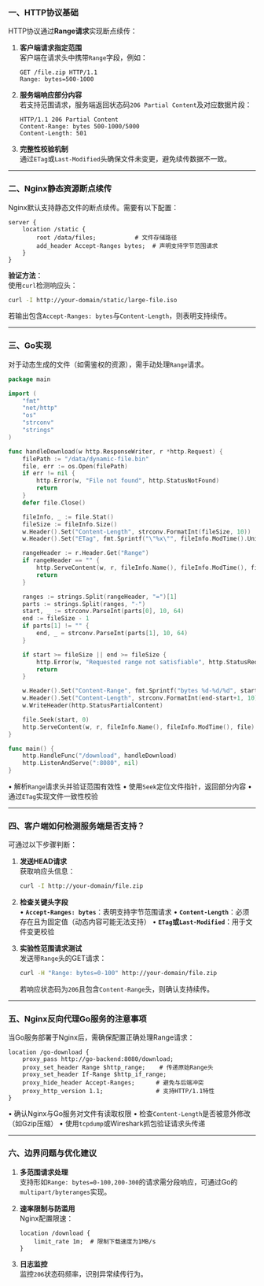 
### 一、HTTP协议基础

HTTP协议通过**Range请求**实现断点续传：

1. **客户端请求指定范围**  
   客户端在请求头中携带`Range`字段，例如：
   ```http
   GET /file.zip HTTP/1.1
   Range: bytes=500-1000
   ```

2. **服务端响应部分内容**  
   若支持范围请求，服务端返回状态码`206 Partial Content`及对应数据片段：
   ```http
   HTTP/1.1 206 Partial Content
   Content-Range: bytes 500-1000/5000
   Content-Length: 501
   ```

3. **完整性校验机制**  
   通过`ETag`或`Last-Modified`头确保文件未变更，避免续传数据不一致。

---

### 二、Nginx静态资源断点续传

Nginx默认支持静态文件的断点续传。需要有以下配置：

```nginx
server {
    location /static {
        root /data/files;           # 文件存储路径
        add_header Accept-Ranges bytes;  # 声明支持字节范围请求
    }
}
```

**验证方法**：  
使用`curl`检测响应头：
```bash
curl -I http://your-domain/static/large-file.iso
```
若输出包含`Accept-Ranges: bytes`与`Content-Length`，则表明支持续传。

---

### 三、Go实现

对于动态生成的文件（如需鉴权的资源），需手动处理`Range`请求。

```go
package main

import (
    "fmt"
    "net/http"
    "os"
    "strconv"
    "strings"
)

func handleDownload(w http.ResponseWriter, r *http.Request) {
    filePath := "/data/dynamic-file.bin"
    file, err := os.Open(filePath)
    if err != nil {
        http.Error(w, "File not found", http.StatusNotFound)
        return
    }
    defer file.Close()

    fileInfo, _ := file.Stat()
    fileSize := fileInfo.Size()
    w.Header().Set("Content-Length", strconv.FormatInt(fileSize, 10))
    w.Header().Set("ETag", fmt.Sprintf("\"%x\"", fileInfo.ModTime().UnixNano()))

    rangeHeader := r.Header.Get("Range")
    if rangeHeader == "" {
        http.ServeContent(w, r, fileInfo.Name(), fileInfo.ModTime(), file)
        return
    }

    ranges := strings.Split(rangeHeader, "=")[1]
    parts := strings.Split(ranges, "-")
    start, _ := strconv.ParseInt(parts[0], 10, 64)
    end := fileSize - 1
    if parts[1] != "" {
        end, _ = strconv.ParseInt(parts[1], 10, 64)
    }

    if start >= fileSize || end >= fileSize {
        http.Error(w, "Requested range not satisfiable", http.StatusRequestedRangeNotSatisfiable)
        return
    }

    w.Header().Set("Content-Range", fmt.Sprintf("bytes %d-%d/%d", start, end, fileSize))
    w.Header().Set("Content-Length", strconv.FormatInt(end-start+1, 10))
    w.WriteHeader(http.StatusPartialContent)

    file.Seek(start, 0)
    http.ServeContent(w, r, fileInfo.Name(), fileInfo.ModTime(), file)
}

func main() {
    http.HandleFunc("/download", handleDownload)
    http.ListenAndServe(":8080", nil)
}
```

• 解析`Range`请求头并验证范围有效性
• 使用`Seek`定位文件指针，返回部分内容
• 通过`ETag`实现文件一致性校验

---

### 四、客户端如何检测服务端是否支持？

可通过以下步骤判断：

1. **发送HEAD请求**  
   获取响应头信息：
   ```bash
   curl -I http://your-domain/file.zip
   ```

2. **检查关键头字段**  
   • **`Accept-Ranges: bytes`**：表明支持字节范围请求
   • **`Content-Length`**：必须存在且为固定值（动态内容可能无法支持）
   • **`ETag`或`Last-Modified`**：用于文件变更校验

3. **实验性范围请求测试**  
   发送带`Range`头的GET请求：
   ```bash
   curl -H "Range: bytes=0-100" http://your-domain/file.zip
   ```
   若响应状态码为`206`且包含`Content-Range`头，则确认支持续传。

---

### 五、Nginx反向代理Go服务的注意事项

当Go服务部署于Nginx后，需确保配置正确处理Range请求：

```nginx
location /go-download {
    proxy_pass http://go-backend:8080/download;
    proxy_set_header Range $http_range;    # 传递原始Range头
    proxy_set_header If-Range $http_if_range;
    proxy_hide_header Accept-Ranges;      # 避免与后端冲突
    proxy_http_version 1.1;               # 支持HTTP/1.1特性
}
```

• 确认Nginx与Go服务对文件有读取权限
• 检查`Content-Length`是否被意外修改（如Gzip压缩）
• 使用`tcpdump`或Wireshark抓包验证请求头传递

---

### 六、边界问题与优化建议

1. **多范围请求处理**  
   支持形如`Range: bytes=0-100,200-300`的请求需分段响应，可通过Go的`multipart/byteranges`实现。

2. **速率限制与防滥用**  
   Nginx配置限速：
   ```nginx
   location /download {
       limit_rate 1m;  # 限制下载速度为1MB/s
   }
   ```

3. **日志监控**  
   监控`206`状态码频率，识别异常续传行为。